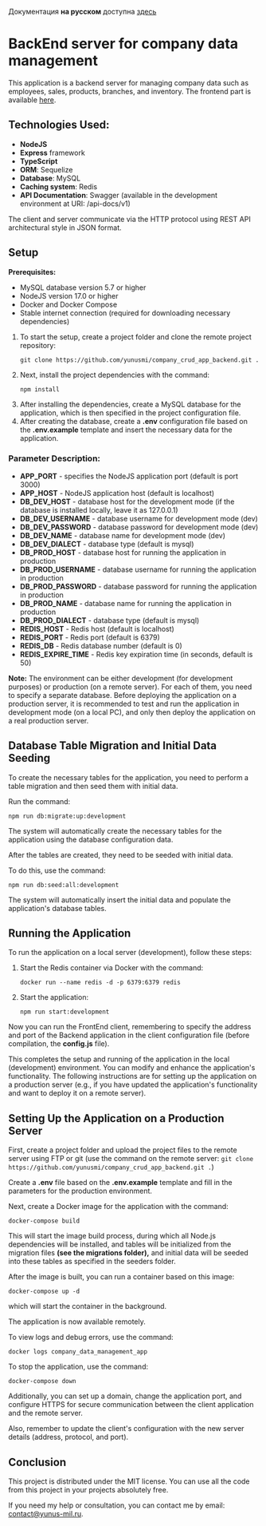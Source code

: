 <p>Документация <b>на русском</b> доступна <a href="https://github.com/yunusmi/company_crud_app_backend/blob/master/README_RU.md">здесь</a></p>

<h1>BackEnd server for company data management</h1>

<p>This application is a backend server for managing company data such as employees, sales, products, branches, and inventory. The frontend part is available <a href="https://github.com/yunusmi/company_crud_app_front_end/blob/master/README.md">here</a>.</p>

<h2>Technologies Used:</h2>
<ul>
  <li><strong>NodeJS</strong></li>
  <li><strong>Express</strong> framework</li>
  <li><strong>TypeScript</strong></li>
  <li><strong>ORM</strong>: Sequelize</li>
  <li><strong>Database</strong>: MySQL</li>
  <li><strong>Caching system</strong>: Redis</li>
  <li><strong>API Documentation</strong>: Swagger (available in the development environment at URI: /api-docs/v1)</li>
</ul>

<p>The client and server communicate via the HTTP protocol using REST API architectural style in JSON format.</p>

<h2>Setup</h2>

<p><strong>Prerequisites:</strong></p>
<ul>
  <li>MySQL database version 5.7 or higher</li>
  <li>NodeJS version 17.0 or higher</li>
  <li>Docker and Docker Compose</li>
  <li>Stable internet connection (required for downloading necessary dependencies)</li>
</ul>

<ol>
  <li>To start the setup, create a project folder and clone the remote project repository:
    <pre><code>git clone https://github.com/yunusmi/company_crud_app_backend.git .</code></pre>
    </li>
  <li>Next, install the project dependencies with the command: 
  <pre><code>npm install</code></pre>
  </li>
  <li>After installing the dependencies, create a MySQL database for the application, which is then specified in the project configuration file.</li>
  <li>After creating the database, create a <b>.env</b> configuration file based on the <b>.env.example</b> template and insert the necessary data for the application.</li>
</ol>

<h3>Parameter Description:</h3>
<ul>
  <li><strong>APP_PORT</strong> - specifies the NodeJS application port (default is port 3000)</li>
  <li><strong>APP_HOST</strong> - NodeJS application host (default is localhost)</li>

  <li><strong>DB_DEV_HOST</strong> - database host for the development mode (if the database is installed locally, leave it as 127.0.0.1)</li>
  <li><strong>DB_DEV_USERNAME</strong> - database username for development mode (dev)</li>
  <li><strong>DB_DEV_PASSWORD</strong> - database password for development mode (dev)</li>
  <li><strong>DB_DEV_NAME</strong> - database name for development mode (dev)</li>
  <li><strong>DB_DEV_DIALECT</strong> - database type (default is mysql)</li>

  <li><strong>DB_PROD_HOST</strong> - database host for running the application in production</li>
  <li><strong>DB_PROD_USERNAME</strong> - database username for running the application in production</li>
  <li><strong>DB_PROD_PASSWORD</strong> - database password for running the application in production</li>
  <li><strong>DB_PROD_NAME</strong> - database name for running the application in production</li>
  <li><strong>DB_PROD_DIALECT</strong> - database type (default is mysql)</li>

  <li><strong>REDIS_HOST</strong> - Redis host (default is localhost)</li>
  <li><strong>REDIS_PORT</strong> - Redis port (default is 6379)</li>
  <li><strong>REDIS_DB</strong> - Redis database number (default is 0)</li>
  <li><strong>REDIS_EXPIRE_TIME</strong> - Redis key expiration time (in seconds, default is 50)</li>
</ul>

<p><b>Note:</b> The environment can be either development (for development purposes) or production (on a remote server). For each of them, you need to specify a separate database. Before deploying the application on a production server, it is recommended to test and run the application in development mode (on a local PC), and only then deploy the application on a real production server.</p>

<h2>Database Table Migration and Initial Data Seeding</h2>

<p>To create the necessary tables for the application, you need to perform a table migration and then seed them with initial data.</p>

<p>Run the command:</p>

<pre><code>npm run db:migrate:up:development</code></pre>

<p>The system will automatically create the necessary tables for the application using the database configuration data.</p>

<p>After the tables are created, they need to be seeded with initial data.</p>

<p>To do this, use the command:</p>

<pre><code>npm run db:seed:all:development</code></pre>

<p>The system will automatically insert the initial data and populate the application's database tables.</p>

<h2>Running the Application</h2>

<p>To run the application on a local server (development), follow these steps:</p>
<ol>
  <li>Start the Redis container via Docker with the command:
    <pre><code>docker run --name redis -d -p 6379:6379 redis</code></pre>
  </li>
  <li>Start the application:
    <pre><code>npm run start:development</code></pre>
  </li>
</ol>

<p>Now you can run the FrontEnd client, remembering to specify the address and port of the Backend application in the client configuration file (before compilation, the <b>config.js</b> file).</p>

<p>This completes the setup and running of the application in the local (development) environment. You can modify and enhance the application's functionality. The following instructions are for setting up the application on a production server (e.g., if you have updated the application's functionality and want to deploy it on a remote server).</p>

<h2>Setting Up the Application on a Production Server</h2>

<p>First, create a project folder and upload the project files to the remote server using FTP or git (use the command on the remote server: <code>git clone https://github.com/yunusmi/company_crud_app_backend.git .</code>)</p>

<p>Create a <b>.env</b> file based on the <b>.env.example</b> template and fill in the parameters for the production environment.</p>

<p>Next, create a Docker image for the application with the command:</p>

<pre><code>docker-compose build</code></pre>

<p>This will start the image build process, during which all Node.js dependencies will be installed, and tables will be initialized from the migration files <b>(see the migrations folder),</b> and initial data will be seeded into these tables as specified in the seeders folder.</p>

<p>After the image is built, you can run a container based on this image:</p>

<pre><code>docker-compose up -d</code></pre>

<p>which will start the container in the background.</p>

<p>The application is now available remotely.</p>

<p>To view logs and debug errors, use the command:</p>

<pre><code>docker logs company_data_management_app</code></pre>

<p>To stop the application, use the command:</p>

<pre><code>docker-compose down</code></pre>

<p>Additionally, you can set up a domain, change the application port, and configure HTTPS for secure communication between the client application and the remote server.</p>

<p>Also, remember to update the client's configuration with the new server details (address, protocol, and port).</p>

<h2>Conclusion</h2>

<p>This project is distributed under the MIT license. You can use all the code from this project in your projects absolutely free.</p>

<p>If you need my help or consultation, you can contact me by email: <a href="mailto:contact@yunus-mil.ru">contact@yunus-mil.ru</a>.</p>
